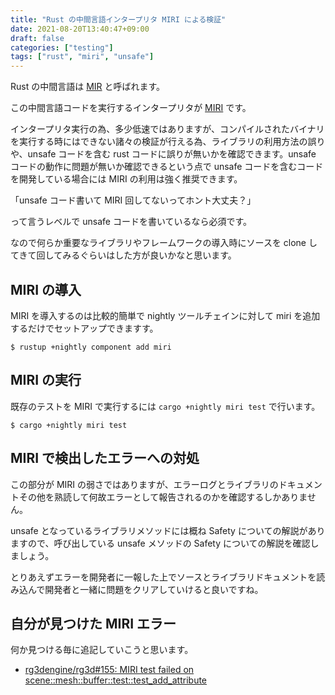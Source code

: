 ```yaml
---
title: "Rust の中間言語インタープリタ MIRI による検証"
date: 2021-08-20T13:40:47+09:00
draft: false
categories: ["testing"]
tags: ["rust", "miri", "unsafe"]
---
```


Rust の中間言語は [MIR](https://github.com/rust-lang/rfcs/blob/master/text/1211-mir.md) と呼ばれます。

この中間言語コードを実行するインタープリタが [MIRI](https://github.com/rust-lang/miri) です。

インタープリタ実行の為、多少低速ではありますが、コンパイルされたバイナリを実行する時にはできない諸々の検証が行える為、ライブラリの利用方法の誤りや、unsafe コードを含む rust コードに誤りが無いかを確認できます。unsafe コードの動作に問題が無いか確認できるという点で unsafe コードを含むコードを開発している場合には MIRI の利用は強く推奨できます。

「unsafe コード書いて MIRI 回してないってホント大丈夫？」

って言うレベルで unsafe コードを書いているなら必須です。

なので何らか重要なライブラリやフレームワークの導入時にソースを clone してきて回してみるぐらいはした方が良いかなと思います。

## MIRI の導入

MIRI を導入するのは比較的簡単で nightly ツールチェインに対して miri を追加するだけでセットアップできますす。

```shell-session
$ rustup +nightly component add miri
```

## MIRI の実行

既存のテストを MIRI で実行するには `cargo +nightly miri test` で行います。

```shell-session
$ cargo +nightly miri test
```

## MIRI で検出したエラーへの対処

この部分が MIRI の弱さではありますが、エラーログとライブラリのドキュメントその他を熟読して何故エラーとして報告されるのかを確認するしかありません。

unsafe となっているライブラリメソッドには概ね Safety についての解説がありますので、呼び出している unsafe メソッドの Safety についての解説を確認しましょう。

とりあえずエラーを開発者に一報した上でソースとライブラリドキュメントを読み込んで開発者と一緒に問題をクリアしていけると良いですね。

## 自分が見つけた MIRI エラー

何か見つける毎に追記していこうと思います。

- [rg3dengine/rg3d#155: MIRI test failed on scene::mesh::buffer::test::test_add_attribute](https://github.com/rg3dengine/rg3d/issues/155)

